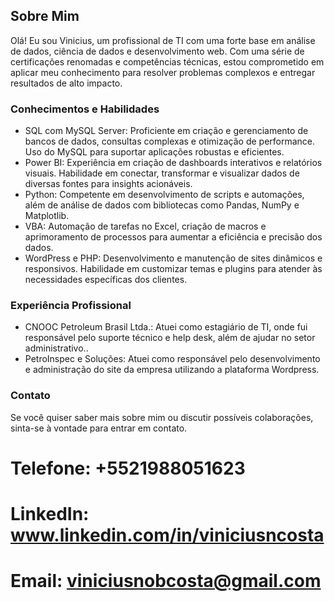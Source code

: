 ## Sobre Mim

Olá! Eu sou Vinicius, um profissional de TI com uma forte base em análise de dados, ciência de dados e desenvolvimento web. Com uma série de certificações renomadas e competências técnicas, estou comprometido em aplicar meu conhecimento para resolver problemas complexos e entregar resultados de alto impacto.

### Conhecimentos e Habilidades

- SQL com MySQL Server: Proficiente em criação e gerenciamento de bancos de dados, consultas complexas e otimização de performance. Uso do MySQL para suportar aplicações robustas e eficientes.
- Power BI: Experiência em criação de dashboards interativos e relatórios visuais. Habilidade em conectar, transformar e visualizar dados de diversas fontes para insights acionáveis.
- Python: Competente em desenvolvimento de scripts e automações, além de análise de dados com bibliotecas como Pandas, NumPy e Matplotlib.
- VBA: Automação de tarefas no Excel, criação de macros e aprimoramento de processos para aumentar a eficiência e precisão dos dados.
- WordPress e PHP: Desenvolvimento e manutenção de sites dinâmicos e responsivos. Habilidade em customizar temas e plugins para atender às necessidades específicas dos clientes.

### Experiência Profissional
- CNOOC Petroleum Brasil Ltda.: Atuei como estagiário de TI, onde fui responsável pelo suporte técnico e help desk, além de ajudar no setor administrativo..
- PetroInspec e Soluções: Atuei como responsável pelo desenvolvimento e administração do site da empresa utilizando a plataforma Wordpress.

### Contato
Se você quiser saber mais sobre mim ou discutir possíveis colaborações, sinta-se à vontade para entrar em contato.

# Telefone: +5521988051623

# LinkedIn: www.linkedin.com/in/viniciusncosta

# Email: viniciusnobcosta@gmail.com
